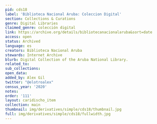```yaml
---
pid: cds18
label: 'Biblioteca Nacional Aruba: Coleccion Digital'
section: Collections & Curations
genre: Digital Libraries
claimed_genre: colección digital
link: https://archive.org/details/bibliotecanacionalaruba&sort=date
access: open
status: Archived
language: es
creators: Biblioteca Nacional Aruba
stewards: Internet Archive
blurb: Digital Collection of the Aruba National Library.
related_to:
sub_collections:
open_data:
added_by: Alex Gil
twitter: "@elotroalex"
census_year: '2020'
notes:
order: '111'
layout: caridischo_item
collection: main
thumbnail: img/derivatives/simple/cds18/thumbnail.jpg
full: img/derivatives/simple/cds18/fullwidth.jpg
---
```

